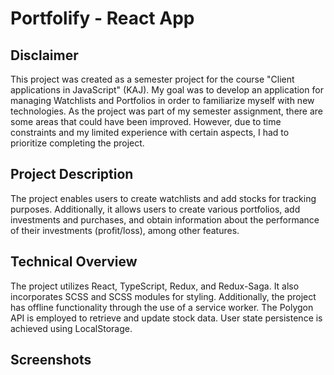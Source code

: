 # Portfolify - React App

## Disclaimer

This project was created as a semester project for the course "Client applications in JavaScript" (KAJ). My goal was to develop an application for managing Watchlists and Portfolios in order to familiarize myself with new technologies. As the project was part of my semester assignment, there are some areas that could have been improved. However, due to time constraints and my limited experience with certain aspects, I had to prioritize completing the project.

## Project Description 

The project enables users to create watchlists and add stocks for tracking purposes. Additionally, it allows users to create various portfolios, add investments and purchases, and obtain information about the performance of their investments (profit/loss), among other features.


## Technical Overview

The project utilizes React, TypeScript, Redux, and Redux-Saga. It also incorporates SCSS and SCSS modules for styling. Additionally, the project has offline functionality through the use of a service worker. The Polygon API is employed to retrieve and update stock data. User state persistence is achieved using LocalStorage.

## Screenshots

